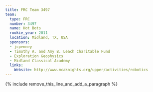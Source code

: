 ```yaml
---
title: FRC Team 3497
team:
  type: FRC
  number: 3497
  name: Hot Bots
  rookie_year: 2011
  location: Midland, TX, USA
  sponsors:
  - jcpenney
  - Timothy A. and Amy B. Leach Charitable Fund
  - Exploration Geophysics
  - Midland Classical Academy
  links:
    Website: http://www.mcaknights.org/upper/activities/robotics
---
```


{% include remove_this_line_and_add_a_paragraph %}